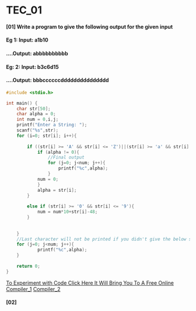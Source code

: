 # TEC_01

#### [01] Write a program to give the following output for the given input
####      Eg 1: Input: a1b10
####      ....Output: abbbbbbbbbb
####      Eg: 2: Input: b3c6d15
####      ....Output: bbbccccccddddddddddddddd
```c
#include <stdio.h>

int main() {
    char str[50];
    char alpha = 0;
    int num = 0,i,j;
    printf("Enter a String: ");
    scanf("%s",str);
    for (i=0; str[i]; i++){
        
        if ((str[i] >= 'A' && str[i] <= 'Z')||(str[i] >= 'a' && str[i] <= 'z')){
            if (alpha != 0){
                //Final output
                for (j=0; j<num; j++){
                    printf("%c",alpha);
                }
            num = 0;
            }
            alpha = str[i];
        }
        
        else if (str[i] >= '0' && str[i] <= '9'){
            num = num*10+str[i]-48;
        }
        
        
    }
    //Last character will not be printed if you didn't give the below statement
    for (j=0; j<num; j++){
            printf("%c",alpha);
    }
    
    return 0;
}
```
[To Experiment with Code Click Here It Will Bring You To A Free Online Compiler_1](https://www.onlinegdb.com/online_c_compiler)
[Compiler_2](https://www.programiz.com/c-programming/online-compiler/)


#### [02] 
